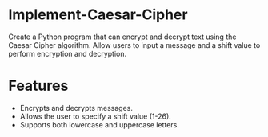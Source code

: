 # Implement-Caesar-Cipher
Create a Python program that can encrypt and decrypt text using the Caesar Cipher algorithm. Allow users to input a message and a shift value to perform encryption and decryption.

# Features
- Encrypts and decrypts messages.
- Allows the user to specify a shift value (1-26).
- Supports both lowercase and uppercase letters.
